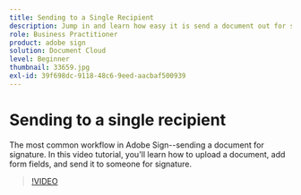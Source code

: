 ```yaml
---
title: Sending to a Single Recipient
description: Jump in and learn how easy it is send a document out for signature
role: Business Practitioner
product: adobe sign
solution: Document Cloud
level: Beginner
thumbnail: 33659.jpg
exl-id: 39f698dc-9118-48c6-9eed-aacbaf500939
---
```

# Sending to a single recipient

The most common workflow in Adobe Sign--sending a document for signature. In this video tutorial, you'll learn how to upload a document, add form fields, and send it to someone for signature.

>[!VIDEO](https://video.tv.adobe.com/v/33659?hidetitle=true)
